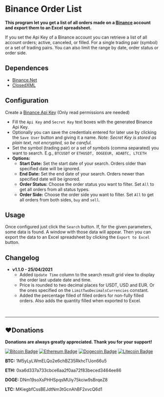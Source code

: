 # Binance Order List
**This program let you get a list of all orders made on a [Binance](https://bit.ly/MartiBinance10) account and export them to an Excel spreadsheet.**

If you set the Api Key of a Binance account you can retrieve a list of all account orders; active, canceled, or filled. For a single trading pair (symbol) or a set of trading pairs. You can also limit the range by date, order status or order side.

## Dependences
- [Binance.Net](https://github.com/JKorf/Binance.Net)
- [ClosedXML](https://github.com/ClosedXML/ClosedXML)

## Configuration
Create a [Binance Api Key]((https://www.binance.com/en/support/faq/360002502072)) (Only read permissions are needed)
- Fill the `Api Key` and `Secret Key` text boxes with the generated Binance Api Key.
- Optionally you can save the credentials entered for later use by clicking the `Save User` button and giving it a name. *Note: Secret Key is stored as plain text, not encrypted, so be careful.*
- Set the symbol (trading pair) or a set of symbols (comma separated) you want to search. E.g., `BTCUSDT` or `ETHUSDT, DOGEEUR, ADABTC, LTCETH`
- **Options:**
  - **Start Date:** Set the start date of your search. Orders older than specified date will be ignored.
  - **End Date:** Set the end date of your search. Orders newer than specified date will be ignored.
  - **Order Status:** Choose the order status you want to filter. Set `All` to get all orders from all status types.
  - **Order Side:** Choose the order side you want to filter. Set `All` to get all orders from both sides, `buy` and `sell`.
 
## Usage
Once configured just click the `Search` button. If, for the given parameters, some data is found. A window with those data will appear. Then you can export the data to an Excel spreadsheet by clicking the `Export to Excel` button.

## Changelog
- **v1.1.0 - 25/04/2021**
  - Added `Update Time` column to the search result grid view to display the order last update date and time.
  - Price is rounded to two decimal places for USDT, USD and EUR. Or the ones specified on the `LimitTwoDecimalsCurrencies` constant.
  - Added the percentage filled of filled orders for non-fully filled orders. Also adds the quantity filled when exported to Excel.

<br>

------------
## :heart:Donations
**Donations are always greatly appreciated. Thank you for your support!**

[![Bitcoin Badge](https://img.shields.io/badge/Bitcoin-89520e?style=flat&logo=bitcoin&logoColor=white)](#heartdonations)
[![Ethereum Badge](https://img.shields.io/badge/Ethereum-3C3C3D?style=flat&logo=ethereum&logoColor=white)](#heartdonations)
[![Dogecoin Badge](https://img.shields.io/badge/Dogecoin-C2A633?style=flat&logo=dogecoin&logoColor=white)](#heartdonations)
[![Litecoin Badge](https://img.shields.io/badge/Litecoin-A6A9AA?style=flat&logo=litecoin&logoColor=white)](#heartdonations)

**BTC:** 1M5yLyLWmELQo2e6chBZ35RkhcTUon66u5

**ETH:** 0xa6d337a733cbce6aa2f0aa72f83beced3464ee86

**DOGE:** DNm19soXsPHHSpqsMUiy75kciw9sBrqeZ8

**LTC:** MKiegbfCssBEJdtNm3tGcnAhBF2xvcQ6d1

